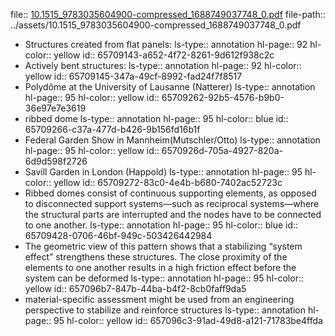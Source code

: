 file:: [10.1515_9783035604900-compressed_1688749037748_0.pdf](../assets/10.1515_9783035604900-compressed_1688749037748_0.pdf)
file-path:: ../assets/10.1515_9783035604900-compressed_1688749037748_0.pdf

- Structures created from flat panels:
  ls-type:: annotation
  hl-page:: 92
  hl-color:: yellow
  id:: 65709143-a652-4f72-8261-9d612f938c2c
- Actively bent structures:
  ls-type:: annotation
  hl-page:: 92
  hl-color:: yellow
  id:: 65709145-347a-49cf-8992-fad24f7f8517
- Polydôme at the University of Lausanne (Natterer)
  ls-type:: annotation
  hl-page:: 95
  hl-color:: yellow
  id:: 65709262-92b5-4576-b9b0-36e97e7e3619
- ribbed dome
  ls-type:: annotation
  hl-page:: 95
  hl-color:: blue
  id:: 65709266-c37a-477d-b426-9b156fd16b1f
- Federal Garden Show in Mannheim(Mutschler/Otto)
  ls-type:: annotation
  hl-page:: 95
  hl-color:: yellow
  id:: 6570926d-705a-4927-820a-6d9d598f2726
- Savill Garden in London (Happold)
  ls-type:: annotation
  hl-page:: 95
  hl-color:: yellow
  id:: 65709272-83c0-4e4b-b680-7402ac52723c
- Ribbed domes consist of continuous supporting elements, as opposed to disconnected support systems—such as reciprocal systems—where the structural parts are interrupted and the nodes have to be connected to one another. 
  ls-type:: annotation
  hl-page:: 95
  hl-color:: blue
  id:: 65709428-0706-46bf-949c-503426442984
- The geometric view of this pattern shows that a stabilizing “system effect” strengthens these structures. The close proximity of the elements to one another results in a high friction effect before the system can be deformed
  ls-type:: annotation
  hl-page:: 95
  hl-color:: yellow
  id:: 657096b7-847b-44ba-b4f2-8cb0faff9da5
- material-specific assessment might be used from an engineering perspective to stabilize and reinforce structures
  ls-type:: annotation
  hl-page:: 95
  hl-color:: yellow
  id:: 657096c3-91ad-49d8-a121-71783be4ffda